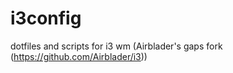 # i3config
dotfiles and scripts for i3 wm (Airblader's gaps fork (https://github.com/Airblader/i3))
